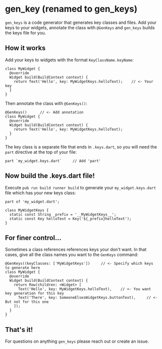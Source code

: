 # gen_key (renamed to gen_keys)

`gen_keys` is a code generator that generates key classes and files. Add your keys to your widgets, annotate the class with `@GenKeys` and `gen_keys` builds the keys file for you.

## How it works

Add your keys to widgets with the format `KeyClassName.keyName`:

    class MyWidget {
      @override
      Widget build(BuildContext context) {
        return Text('Hello', key: MyWidgetKeys.helloText);    // <- Your key
      }
    }

Then annotate the class with `@GenKeys()`:

    @GenKeys()      // <- Add annotation
    class MyWidget {
      @override
      Widget build(BuildContext context) {
        return Text('Hello', key: MyWidgetKeys.helloText);
      }
    }

The key class is a separate file that ends in `.keys.dart`, so you will need the `part` directive at the top of your file:

    part `my_widget.keys.dart`     // Add 'part'

## Now build the .keys.dart file!

Execute `pub run build runner build` to generate your `my_widget.keys.dart` file which has your new keys class:

    part of 'my_widget.dart';

    class MyWidgetKeys {
      static const String _prefix = '__MyWidgetKeys__';
      static const Key helloText = Key('${_prefix}helloText');
    }

## For finer control...

Sometimes a class references references keys your don't want. In that cases, give all the class names you want to the `GenKeys` command:

    @GenKeys((keyClasses: ['MyWidgetKeys'])     // <- Specify which keys to generate here
    class MyWidget {
      @override
      Widget build(BuildContext context) {
        return Row(children: <Widget> [
          Text('Hello', key: MyWidgetKeys.helloText),    // <- You want key generation for this key
          Text('There', key: SomeoneElsesWidgetKeys.buttonText),     // <- But not for this one
        ]);
      }
    }

## That's it!

For questions on anything `gen_keys` please reach out or create an issue.